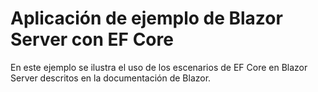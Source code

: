 # <a name="blazor-server-with-ef-core-sample-app"></a>Aplicación de ejemplo de Blazor Server con EF Core

En este ejemplo se ilustra el uso de los escenarios de EF Core en Blazor Server descritos en la documentación de Blazor.
